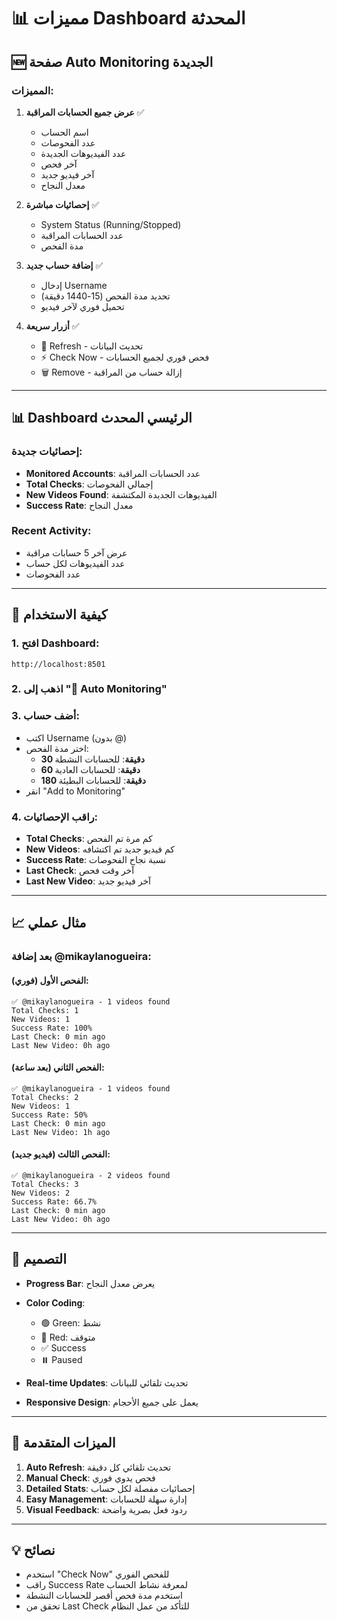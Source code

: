 # 📊 مميزات Dashboard المحدثة

## 🆕 صفحة Auto Monitoring الجديدة

### المميزات:
1. **عرض جميع الحسابات المراقبة** ✅
   - اسم الحساب
   - عدد الفحوصات
   - عدد الفيديوهات الجديدة
   - آخر فحص
   - آخر فيديو جديد
   - معدل النجاح

2. **إحصائيات مباشرة** ✅
   - System Status (Running/Stopped)
   - عدد الحسابات المراقبة
   - مدة الفحص

3. **إضافة حساب جديد** ✅
   - إدخال Username
   - تحديد مدة الفحص (15-1440 دقيقة)
   - تحميل فوري لآخر فيديو

4. **أزرار سريعة** ✅
   - 🔄 Refresh - تحديث البيانات
   - ⚡ Check Now - فحص فوري لجميع الحسابات
   - 🗑️ Remove - إزالة حساب من المراقبة

---

## 📊 Dashboard الرئيسي المحدث

### إحصائيات جديدة:
- **Monitored Accounts**: عدد الحسابات المراقبة
- **Total Checks**: إجمالي الفحوصات
- **New Videos Found**: الفيديوهات الجديدة المكتشفة
- **Success Rate**: معدل النجاح

### Recent Activity:
- عرض آخر 5 حسابات مراقبة
- عدد الفيديوهات لكل حساب
- عدد الفحوصات

---

## 🎯 كيفية الاستخدام

### 1. افتح Dashboard:
```
http://localhost:8501
```

### 2. اذهب إلى "🤖 Auto Monitoring"

### 3. أضف حساب:
- اكتب Username (بدون @)
- اختر مدة الفحص:
  - **30 دقيقة**: للحسابات النشطة
  - **60 دقيقة**: للحسابات العادية
  - **180 دقيقة**: للحسابات البطيئة
- انقر "Add to Monitoring"

### 4. راقب الإحصائيات:
- **Total Checks**: كم مرة تم الفحص
- **New Videos**: كم فيديو جديد تم اكتشافه
- **Success Rate**: نسبة نجاح الفحوصات
- **Last Check**: آخر وقت فحص
- **Last New Video**: آخر فيديو جديد

---

## 📈 مثال عملي

### بعد إضافة @mikaylanogueira:

#### الفحص الأول (فوري):
```
✅ @mikaylanogueira - 1 videos found
Total Checks: 1
New Videos: 1
Success Rate: 100%
Last Check: 0 min ago
Last New Video: 0h ago
```

#### الفحص الثاني (بعد ساعة):
```
✅ @mikaylanogueira - 1 videos found
Total Checks: 2
New Videos: 1
Success Rate: 50%
Last Check: 0 min ago
Last New Video: 1h ago
```

#### الفحص الثالث (فيديو جديد):
```
✅ @mikaylanogueira - 2 videos found
Total Checks: 3
New Videos: 2
Success Rate: 66.7%
Last Check: 0 min ago
Last New Video: 0h ago
```

---

## 🎨 التصميم

- **Progress Bar**: يعرض معدل النجاح
- **Color Coding**:
  - 🟢 Green: نشط
  - 🔴 Red: متوقف
  - ✅ Success
  - ⏸️ Paused

- **Real-time Updates**: تحديث تلقائي للبيانات
- **Responsive Design**: يعمل على جميع الأحجام

---

## 🚀 الميزات المتقدمة

1. **Auto Refresh**: تحديث تلقائي كل دقيقة
2. **Manual Check**: فحص يدوي فوري
3. **Detailed Stats**: إحصائيات مفصلة لكل حساب
4. **Easy Management**: إدارة سهلة للحسابات
5. **Visual Feedback**: ردود فعل بصرية واضحة

---

## 💡 نصائح

- استخدم "Check Now" للفحص الفوري
- راقب Success Rate لمعرفة نشاط الحساب
- استخدم مدة فحص أقصر للحسابات النشطة
- تحقق من Last Check للتأكد من عمل النظام
